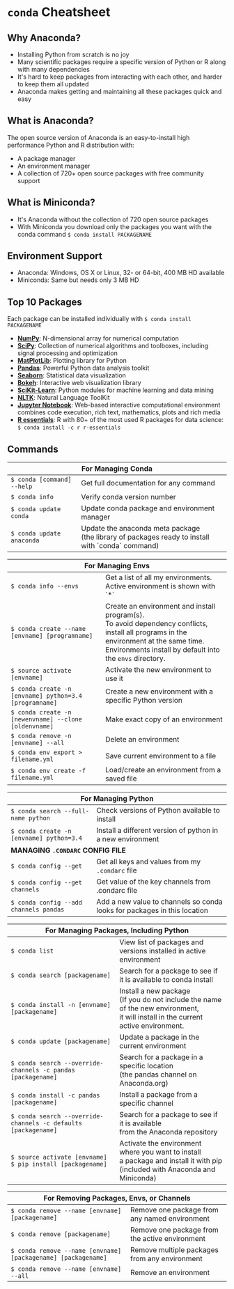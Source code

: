 # <code>conda</code> Cheatsheet

## Why Anaconda?

- Installing Python from scratch is no joy
- Many scientific packages require a specific version of Python or R along with many dependencies
- It's hard to keep packages from interacting with each other, and harder to keep them all updated
- Anaconda makes getting and maintaining all these packages quick and easy

## What is Anaconda?

The open source version of Anaconda is an easy-to-install high performance Python and R distribution with:
- A package manager
- An environment manager
- A collection of 720+ open source packages with free community support

## What is Miniconda?

- It's Anaconda without the collection of 720 open source packages
- With Miniconda you download only the packages you want with the conda command <code>$ conda install PACKAGENAME</code>

## Environment Support

- Anaconda: Windows, OS X or Linux, 32- or 64-bit, 400 MB HD available
- Miniconda: Same but needs only 3 MB HD

## Top 10 Packages

Each package can be installed individually with <code>$ conda install PACKAGENAME</code>

- [**NumPy**](http://numpy.org): N-dimensional array for numerical computation
- [**SciPy**](http://scipy.org): Collection of numerical algorithms and toolboxes, including signal processing and optimization
- [**MatPlotLib**](http://matplotlib.org): Plotting library for Python
- [**Pandas**](http://pandas.pydata.org): Powerful Python data analysis toolkit
- [**Seaborn**](http://stanford.edu/~mwaskom/software/seaborn/): Statistical data visualization
- [**Bokeh**](http://bokeh.pydata.org): Interactive web visualization library
- [**SciKit-Learn**](http://scikit-learn.org/stable): Python modules for machine learning and data mining
- [**NLTK**](http://nltk.org): Natural Language ToolKit
- [**Jupyter Notebook**](http://jupyter.org): Web-based interactive computational environment combines code execution, rich text, mathematics, plots and rich media
- [**R essentials**](http://conda.pydata.org/docs/r-with-conda.html): R with 80+ of the most used R packages for data science: <code>$ conda install -c r r-essentials</code>

## Commands

<table>
  <thead>
    <th colspan=2>For Managing Conda</th>
  </thead>
  <tbody>
    <tr>
      <td><code>$ conda [command] --help</code></td>
      <td>Get full documentation for any command</td>
    </tr>
    <tr>
      <td><code>$ conda info</code></td>
      <td>Verify conda version number</td>
    </tr>
    <tr>
      <td><code>$ conda update conda</code></td>
      <td>Update conda package and environment manager</td>
    </tr>
    <tr>
      <td><code>$ conda update anaconda</code></td>
      <td>Update the anaconda meta package<br>(the library of packages ready to install with `conda` command)</td>
    </tr>
  </tbody>
</table>
  
<table>
  <thead>
    <th colspan=2>For Managing Envs</th>
  </thead>
  <tbody>
    <tr>
      <td><code>$ conda info --envs</code></td>
      <td>Get a list of all my environments.<br>Active environment is shown with `*`</td>
    </tr>
    <tr>
      <td><code>$ conda create --name [envname] [programname]</code></td>
      <td>Create an environment and install program(s).<br>To avoid dependency conflicts, install all programs in the environment at the same time.<br>Environments install by default into the <code>envs</code> directory.</td>
    </tr>
    <tr>
      <td><code>$ source activate [envname]</code></td>
      <td>Activate the new environment to use it</td>
    </tr>
    <tr>
      <td><code>$ conda create -n [envname] python=3.4 [programname]</code></td>
      <td>Create a new environment with a specific Python version</td>
    </tr>
    <tr>
      <td><code>$ conda create -n [newenvname] --clone [oldenvname]</code></td>
      <td>Make exact copy of an environment</td>
    </tr>
    <tr>
      <td><code>$ conda remove -n [envname] --all</code></td>
      <td>Delete an environment</td>
    </tr>
    <tr>
      <td><code>$ conda env export > filename.yml</code></td>
      <td>Save current environment to a file</td>
    </tr>
    <tr>
      <td><code>$ conda env create -f filename.yml</code></td>
      <td>Load/create an environment from a saved file</td>
    </tr>
  </tbody>
</table>

<table>
  <thead>
    <th colspan=2>For Managing Python</th>
  </thead>
  <tbody>
    <tr>
      <td><code>$ conda search --full-name python</code></td>
      <td>Check versions of Python available to install</td>
    </tr>
    <tr>
      <td><code>$ conda create -n [envname] python=3.4</code></td>
      <td>Install a different version of python in a new environment</td>
    </tr>
    <tr><td colspan=2><strong>MANAGING <code>.CONDARC</code> CONFIG FILE</strong></td></tr>
    <tr>
      <td><code>$ conda config --get</code></td>
      <td>Get all keys and values from my <code>.condarc</code> file</td>
    </tr>
    <tr>
      <td><code>$ conda config --get channels</code></td>
      <td>Get value of the key channels from .condarc file</td>
    </tr>
    <tr>
      <td><code>$ conda config --add channels pandas</code></td>
      <td>Add a new value to channels so conda looks for packages in this location</td>
    </tr>
  </tbody>
</table>
    
<table>
  <thead>
    <th colspan=2>For Managing Packages, Including Python</th>
  </thead>
  <tbody>  
    <tr>
      <td><code>$ conda list</code></td>
      <td>View list of packages and versions installed in active environment</td>
    </tr>
    <tr>
      <td><code>$ conda search [packagename]</code></td>
      <td>Search for a package to see if it is available to conda install</td>
    </tr>
    <tr>
      <td><code>$ conda install -n [envname] [packagename]</code></td>
      <td>Install a new package<br>(If you do not include the name of the new environment,<br>it will install in the current active environment.</td>
    </tr>
    <tr>
      <td><code>$ conda update [packagename]</code></td>
      <td>Update a package in the current environment</td>
    </tr>
    <tr>
      <td><code>$ conda search --override-channels -c pandas [packagename]</code></td>
      <td>Search for a package in a specific location<br>(the pandas channel on Anaconda.org)</td>
    </tr>
    <tr>
      <td><code>$ conda install -c pandas [packagename]</code></td>
      <td>Install a package from a specific channel</td>
    </tr>
    <tr>
      <td><code>$ conda search --override-channels -c defaults [packagename]</code></td>
      <td>Search for a package to see if it is available<br>from the Anaconda repository</td>
    </tr>
    <tr>
      <td><code>$ source activate [envname] $ pip install [packagename]</code></td>
      <td>Activate the environment where you want to install<br>a package and install it with pip<br>(included with Anaconda and Miniconda)</td>
    </tr>
  </tbody>
</table>
    
<table>
  <thead>
    <th colspan=2>For Removing Packages, Envs, or Channels</th>
  </thead>
  <tbody>   
    <tr>
      <td><code>$ conda remove --name [envname] [packagename]</code></td>
      <td>Remove one package from any named environment</td>
    </tr>
    <tr>
      <td><code>$ conda remove [packagename]</code></td>
      <td>Remove one package from the active environment</td>
    </tr>
    <tr>
      <td><code>$ conda remove --name [envname] [packagename] [packagename]</code></td>
      <td>Remove multiple packages from any environment</td>
    </tr>
    <tr>
      <td><code>$ conda remove --name [envname] --all</code></td>
      <td>Remove an environment</td>
    </tr>
  </tbody>
</table>
